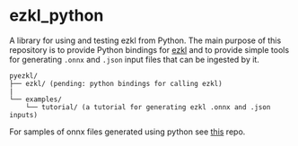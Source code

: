# ezkl_python
A library for using and testing ezkl from Python. The main purpose of this repository is to provide Python bindings for [ezkl](https://github.com/zkonduit/ezkl) and to provide simple tools for generating `.onnx` and `.json` input files that can be ingested by it. 


```
pyezkl/
├── ezkl/ (pending: python bindings for calling ezkl)
| 
└── examples/
    └── tutorial/ (a tutorial for generating ezkl .onnx and .json inputs)
```

For samples of onnx files generated using python see [this](https://github.com/zkonduit/onnx-examples) repo. 


